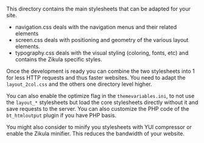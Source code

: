 
  This directory contains the main stylesheets that can be adapted for your site.

  - navigation.css deals with the navigation menus and their related elements
  - screen.css deals with positioning and geometry of the various layout elements.
  - typography.css deals with the visual styling (coloring, fonts, etc) and contains the Zikula specific styles.

  Once the development is ready you can combine the two stylesheets into 1 for less HTTP requests and thus faster websites.
  You need to adapt the `layout_2col.css` and the others one directory level higher.

  You can also enable the optimize flag in the `themevariables.ini`, to not use the `layout_*` stylesheets
  but load the core stylesheets directly without it and save requests to the server.
  You can also customize the PHP code of the `bt_htmloutput` plugin if you have PHP basis.

  You might also consider to minify you stylesheets with YUI compressor or enable the Zikula minifier.
  This reduces the bandwidth of your website.
